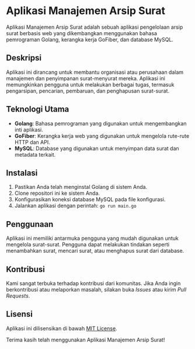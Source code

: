 # Aplikasi Manajemen Arsip Surat

Aplikasi Manajemen Arsip Surat adalah sebuah aplikasi pengelolaan arsip surat berbasis web yang dikembangkan menggunakan bahasa pemrograman Golang, kerangka kerja GoFiber, dan database MySQL.

## Deskripsi

Aplikasi ini dirancang untuk membantu organisasi atau perusahaan dalam manajemen dan penyimpanan surat-menyurat mereka. Aplikasi ini memungkinkan pengguna untuk melakukan berbagai tugas, termasuk pengarsipan, pencarian, pembaruan, dan penghapusan surat-surat.

## Teknologi Utama

- **Golang**: Bahasa pemrograman yang digunakan untuk mengembangkan inti aplikasi.
- **GoFiber**: Kerangka kerja web yang digunakan untuk mengelola rute-rute HTTP dan API.
- **MySQL**: Database yang digunakan untuk menyimpan data surat dan metadata terkait.

## Instalasi

1. Pastikan Anda telah menginstal Golang di sistem Anda.
2. Clone repositori ini ke sistem Anda.
3. Konfigurasikan koneksi database MySQL pada file konfigurasi.
4. Jalankan aplikasi dengan perintah: `go run main.go`

## Penggunaan

Aplikasi ini memiliki antarmuka pengguna yang mudah digunakan untuk mengelola surat-surat. Pengguna dapat melakukan tindakan seperti menambahkan surat, mencari surat, atau menghapus surat dari database.

## Kontribusi

Kami sangat terbuka terhadap kontribusi dari komunitas. Jika Anda ingin berkontribusi atau melaporkan masalah, silakan buka *Issues* atau kirim *Pull Requests*.

## Lisensi

Aplikasi ini dilisensikan di bawah [MIT License](LICENSE).

Terima kasih telah menggunakan Aplikasi Manajemen Arsip Surat!
